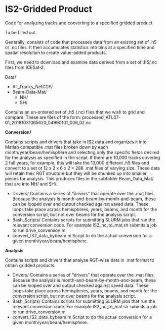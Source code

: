# IS2-Gridded Product
Code for analyzing tracks and converting to a specified gridded product

To be filled out. 

Generally, consists of code that processes data from an existing set of .h5 or .nc files. It then accumulates statistics into bins at a specified time and spatial resolution to create value-added products. 

First, we need to download and examine data derived from a set of .h5/.nc files from ICESat-2. 

Data/
  - All_Tracks_NetCDF/
  - Beam-Data-Mat/
      - NH/ 
      - SH/

Contains an un-ordered set of .h5 (.nc) files that we wish to grid and compare. These are files of the form: processed_ATL07-01_20181031065620_04990101_006_02.nc

**Conversion/**

Contains scripts and drivers that take in IS2 data and organizes it into Matlab compatible .mat files broken down by each month/year/beam/hemisphere and selecting only the specific fields desired for the analysis as specified in the script. If there are 10,000 tracks covering 2 full years, for example, this will take the 10,000 different .h5 files and convert to a set ot 12 x 2 x 6 x 2 = 288 .mat files of varying size. These data will retain their RGT structure but they will be chunked up into smaller pieces for analysis. This produces files in the subfolder Beam_Data_Mat/ that are into NH/ and SH/. 
  
  - Drivers/
      Contains a series of "drivers" that operate over the .mat files. Because the analysis is month-and-beam-by-month-and-beam, these can be looped over and output checked against saved data. These          loops take place across hemispheres, years, beams, and month for the conversion script, but not over beams for the analysis script. 
  - Bash_Scripts/
      Contains scripts for submitting SLURM jobs that run the relevant conversion code. For example IS2_nc_to_mat.sh submits a job to run drive_conversion.m 
  - convert_IS2_data_bybeam.m
      Script to do the actual conversion for a given month/year/beam/hemisphere.

**Analysis** 

Contains scripts and drivers that analyse RGT-wise data in .mat format to obtain gridded products. 
  
  - Drivers/
      Contains a series of "drivers" that operate over the .mat files. Because the analysis is month-and-beam-by-month-and-beam, these can be looped over and output checked against saved data. These          loops take place across hemispheres, years, beams, and month for the conversion script, but not over beams for the analysis script. 
  - Bash_Scripts/
      Contains scripts for submitting SLURM jobs that run the relevant conversion code. For example IS2_nc_to_mat.sh submits a job to run drive_conversion.m 
  - convert_IS2_data_bybeam.m
      Script to do the actual conversion for a given month/year/beam/hemisphere.









